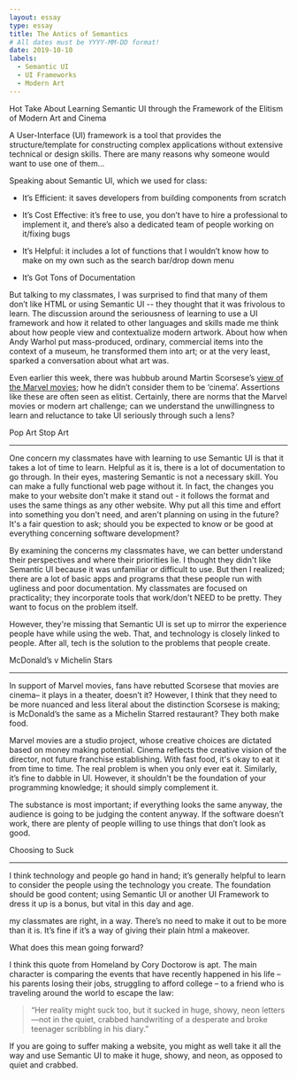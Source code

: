 ```yaml
---
layout: essay
type: essay
title: The Antics of Semantics 
# All dates must be YYYY-MM-DD format!
date: 2019-10-10
labels:
  - Semantic UI
  - UI Frameworks
  - Modern Art 
---
```

Hot Take About Learning Semantic UI through the Framework of the Elitism of Modern Art and Cinema 

A User-Interface (UI) framework is a tool that provides the structure/template for constructing complex applications without extensive technical or design skills. There are many reasons why someone would want to use one of them…

Speaking about Semantic UI, which we used for class: 

- It’s Efficient: it saves developers from building components from scratch 

- It’s Cost Effective: it’s free to use, you don’t have to hire a professional to implement it, and there’s also a dedicated team of people working on it/fixing bugs 

- It’s Helpful: it includes a lot of functions that I wouldn’t know how to make on my own such as the search bar/drop down menu 

- It’s Got Tons of Documentation 

But talking to my classmates, I was surprised to find that many of them don’t like HTML or using Semantic UI -- they thought that it was frivolous to learn. The discussion around the seriousness of learning to use a UI framework and how it related to other languages and skills made me think about how people view and contextualize modern artwork. About how when Andy Warhol put mass-produced, ordinary, commercial items into the context of a museum, he transformed them into art; or at the very least, sparked a conversation about what art was. 

Even earlier this week, there was hubbub around Martin Scorsese’s [view of the Marvel movies](https://www.forbes.com/sites/travisbean/2019/10/10/the-real-problem-with-martin-scorseses-marvel-comments/); how he didn’t consider them to be ‘cinema’. Assertions like these are often seen as elitist. Certainly, there are norms that the Marvel movies or modern art challenge; can we understand the unwillingness to learn and reluctance to take UI seriously through such a lens? 

Pop Art Stop Art 

---

One concern my classmates have with learning to use Semantic UI is that it takes a lot of time to learn. Helpful as it is, there is a lot of documentation to go through. In their eyes, mastering Semantic is not a necessary skill. You can make a fully functional web page without it. In fact, the changes you make to your website don't  make it stand out - it follows the format and uses the same things as  any other website. Why put all this time and effort into something you don't need, and aren't planning on using in the future? It's a fair question to ask; should you be expected to know or be good at everything concerning software development?

By examining the concerns my classmates have, we can better understand their perspectives and where their priorities lie. I thought they didn't like Semantic UI because it was unfamiliar or difficult to use. But then I realized; there are a lot of basic apps and programs that these people run with ugliness and poor documentation. My classmates are focused on practicality; they incorporate tools that work/don't NEED to be pretty. They want to focus on the problem itself. 

However, they're missing that Semantic UI is set up to mirror the experience people have while using the web. That, and technology is closely linked to people. After all, tech is the solution to the problems that people create. 

McDonald’s v Michelin Stars 

---

In support of Marvel movies, fans have rebutted Scorsese that movies are cinema– it plays in a theater, doesn’t it? However, I think that they need to be more nuanced and less literal about the distinction Scorsese is making; is McDonald’s the same as a Michelin Starred restaurant? They both make food. 

Marvel movies are a studio project, whose creative choices are dictated based on money making potential. Cinema reflects the creative vision of the director, not future franchise establishing. With fast food, it's okay to eat it from time to time. The real problem is when you only ever eat it. Similarly, it’s fine to dabble in UI. However, it shouldn't be the foundation of your programming knowledge; it should simply complement it.  

The substance is most important; if everything looks the same anyway, the audience is going to be judging the content anyway. If the software doesn’t work, there are plenty of people willing to use things that don’t look as good. 

Choosing to Suck

---

I think technology and people go hand in hand;  it’s generally helpful to learn to consider the people using the technology you create. The foundation should be good content; using Semantic UI or another UI Framework to dress it up is a bonus, but vital in this day and age.

my classmates are right, in a way. There’s no need to make it out to be more than it is. It’s fine if it’s a way of giving their plain html a makeover. 

What does this mean going forward? 

I think this quote from Homeland by Cory Doctorow is apt. The main character is comparing the events that have recently happened in his life – his parents losing their jobs, struggling to afford college – to a friend who is traveling around the world to escape the law: 

> “Her reality might suck too, but it sucked in huge, showy, neon letters—not in the quiet, crabbed handwriting of a desperate and broke teenager scribbling in his diary.” 

If you are going to suffer making a website, you might as well take it all the way and use Semantic UI to make it huge, showy, and neon, as opposed to quiet and crabbed.
